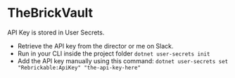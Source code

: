 # TheBrickVault

API Key is stored in User Secrets.
- Retrieve the API key from the director or me on Slack.
- Run in your CLI inside the project folder ```dotnet user-secrets init```
- Add the API key manually using this command: ```dotnet user-secrets set "Rebrickable:ApiKey" "the-api-key-here"```
